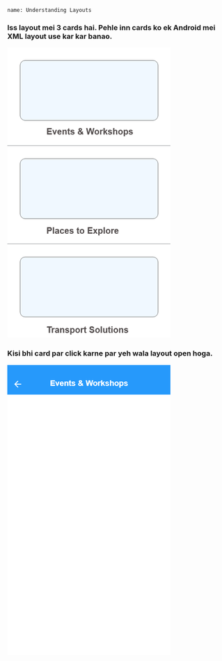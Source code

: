 ```ngMeta
name: Understanding Layouts
```

### Iss layout mei 3 cards hai. Pehle inn cards ko ek Android mei XML layout use kar kar banao.

![Layout 1](images/layout1_3cards.png) 

### Kisi bhi card par click karne par yeh wala layout open hoga.

![Layout 2](images/layout1_second_view.png) 